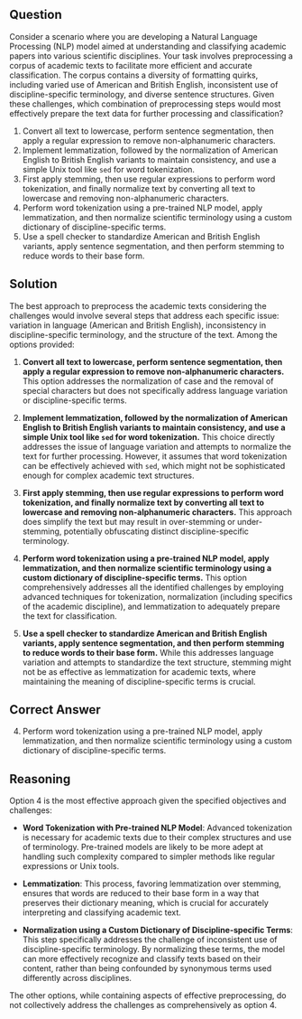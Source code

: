 ## Question
Consider a scenario where you are developing a Natural Language Processing (NLP) model aimed at understanding and classifying academic papers into various scientific disciplines. Your task involves preprocessing a corpus of academic texts to facilitate more efficient and accurate classification. The corpus contains a diversity of formatting quirks, including varied use of American and British English, inconsistent use of discipline-specific terminology, and diverse sentence structures. Given these challenges, which combination of preprocessing steps would most effectively prepare the text data for further processing and classification?

1. Convert all text to lowercase, perform sentence segmentation, then apply a regular expression to remove non-alphanumeric characters.
2. Implement lemmatization, followed by the normalization of American English to British English variants to maintain consistency, and use a simple Unix tool like `sed` for word tokenization.
3. First apply stemming, then use regular expressions to perform word tokenization, and finally normalize text by converting all text to lowercase and removing non-alphanumeric characters.
4. Perform word tokenization using a pre-trained NLP model, apply lemmatization, and then normalize scientific terminology using a custom dictionary of discipline-specific terms.
5. Use a spell checker to standardize American and British English variants, apply sentence segmentation, and then perform stemming to reduce words to their base form.

## Solution

The best approach to preprocess the academic texts considering the challenges would involve several steps that address each specific issue: variation in language (American and British English), inconsistency in discipline-specific terminology, and the structure of the text. Among the options provided:

1. **Convert all text to lowercase, perform sentence segmentation, then apply a regular expression to remove non-alphanumeric characters.** This option addresses the normalization of case and the removal of special characters but does not specifically address language variation or discipline-specific terms.

2. **Implement lemmatization, followed by the normalization of American English to British English variants to maintain consistency, and use a simple Unix tool like `sed` for word tokenization.** This choice directly addresses the issue of language variation and attempts to normalize the text for further processing. However, it assumes that word tokenization can be effectively achieved with `sed`, which might not be sophisticated enough for complex academic text structures.

3. **First apply stemming, then use regular expressions to perform word tokenization, and finally normalize text by converting all text to lowercase and removing non-alphanumeric characters.** This approach does simplify the text but may result in over-stemming or under-stemming, potentially obfuscating distinct discipline-specific terminology.

4. **Perform word tokenization using a pre-trained NLP model, apply lemmatization, and then normalize scientific terminology using a custom dictionary of discipline-specific terms.** This option comprehensively addresses all the identified challenges by employing advanced techniques for tokenization, normalization (including specifics of the academic discipline), and lemmatization to adequately prepare the text for classification.

5. **Use a spell checker to standardize American and British English variants, apply sentence segmentation, and then perform stemming to reduce words to their base form.** While this addresses language variation and attempts to standardize the text structure, stemming might not be as effective as lemmatization for academic texts, where maintaining the meaning of discipline-specific terms is crucial.

## Correct Answer

4. Perform word tokenization using a pre-trained NLP model, apply lemmatization, and then normalize scientific terminology using a custom dictionary of discipline-specific terms.

## Reasoning

Option 4 is the most effective approach given the specified objectives and challenges:

- **Word Tokenization with Pre-trained NLP Model**: Advanced tokenization is necessary for academic texts due to their complex structures and use of terminology. Pre-trained models are likely to be more adept at handling such complexity compared to simpler methods like regular expressions or Unix tools.

- **Lemmatization**: This process, favoring lemmatization over stemming, ensures that words are reduced to their base form in a way that preserves their dictionary meaning, which is crucial for accurately interpreting and classifying academic text.

- **Normalization using a Custom Dictionary of Discipline-specific Terms**: This step specifically addresses the challenge of inconsistent use of discipline-specific terminology. By normalizing these terms, the model can more effectively recognize and classify texts based on their content, rather than being confounded by synonymous terms used differently across disciplines.

The other options, while containing aspects of effective preprocessing, do not collectively address the challenges as comprehensively as option 4.